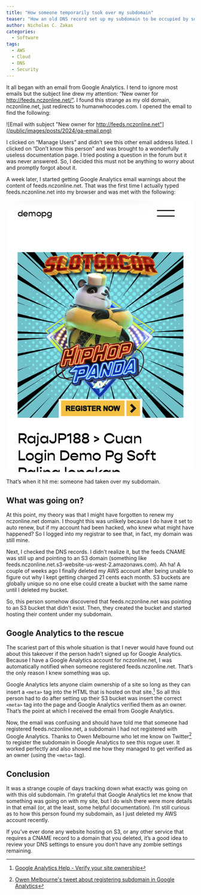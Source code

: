```yaml
---
title: "How someone temporarily took over my subdomain"
teaser: "How an old DNS record set up my subdomain to be occupied by someone else."
author: Nicholas C. Zakas
categories:
  - Software
tags:
  - AWS
  - Cloud
  - DNS
  - Security
---
```


It all began with an email from Google Analytics. I tend to ignore most emails but the subject line drew my attention: “New owner for http://feeds.nczonline.net/”. I found this strange as my old domain, nczonline.net, just redirects to humanwhocodes.com. I opened the email to find the following:

![Email with subject "New owner for http://feeds.nczonline.net"](/public/images/posts/2024/ga-email.png)

I clicked on “Manage Users” and didn’t see this other email address listed. I clicked on “Don’t know this person” and was brought to a wonderfully useless documentation page. I tried posting a question in the forum but it was never answered. So, I decided this must not be anything to worry about and promptly forgot about it.

A week later, I started getting Google Analytics email warnings about the content of feeds.nczonline.net. That was the first time I actually typed feeds.nczonline.net into my browser and was met with the following:

![Page with "Slotgacor" as a heading and a cartoon panda with a "Register Now" button](/public/images/posts/2024/takeover-site.png)

That’s when it hit me: someone had taken over my subdomain. 

## What was going on?

At this point, my theory was that I might have forgotten to renew my nczonline.net domain. I thought this was unlikely because I do have it set to auto renew, but if my account had been hacked, who knew what might have happened? So I logged into my registrar to see that, in fact, my domain was still mine. 

Next, I checked the DNS records. I didn’t realize it, but the feeds CNAME was still up and pointing to an S3 domain (something like feeds.nczonline.net.s3-website-us-west-2.amazonaws.com). Ah ha! A couple of weeks ago I finally deleted my AWS account after being unable to figure out why I kept getting charged 21 cents each month. S3 buckets are globally unique so no one else could create a bucket with the same name until I deleted my bucket.

So, this person somehow discovered that feeds.nczonline.net was pointing to an S3 bucket that didn’t exist. Then, they created the bucket and started hosting their content under my subdomain.

## Google Analytics to the rescue

The scariest part of this whole situation is that I never would have found out about this takeover if the person hadn’t signed up for Google Analytics. Because I have a Google Analytics account for nczonline.net, I was automatically notified when someone registered feeds.nczonline.net. That’s the only reason I knew something was up.

Google Analytics lets anyone claim ownership of a site so long as they can insert a `<meta>` tag into the HTML that is hosted on that site.[^1] So all this person had to do after setting up their S3 bucket was insert the correct `<meta>` tag into the page and Google Analytics verified them as an owner. That’s the point at which I received the email from Google Analytics.

Now, the email was confusing and should have told me that someone had registered feeds.nczonline.net, a subdomain I had not registered with Google Analytics. Thanks to Owen Melbourne who let me know on Twitter[^2] to register the subdomain in Google Analytics to see this rogue user. It worked perfectly and also showed me how they managed to get verified as an owner (using the `<meta>` tag).

## Conclusion

It was a strange couple of days tracking down what exactly was going on with this old subdomain. I’m grateful that Google Analytics let me know that something was going on with my site, but I do wish there were more details in that email (or, at the least, some helpful documentation). I’m still curious as to how this person found my subdomain, as I just deleted my AWS account recently.

If you’ve ever done any website hosting on S3, or any other service that requires a CNAME record to a domain that you deleted, it’s a good idea to review your DNS settings to ensure you don’t have any zombie settings remaining.


[^1]: [Google Analytics Help - Verify your site ownership](https://support.google.com/webmasters/answer/9008080?hl=en#choose_method)
[^2]: [Owen Melbourne's tweet about registering subdomain in Google Analytics](https://x.com/OwenMelbz/status/1786666218650214617)
